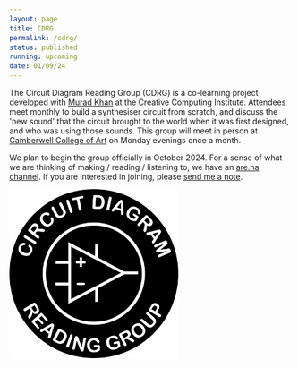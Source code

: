 ```yaml
---
layout: page
title: CDRG
permalink: /cdrg/
status: published
running: upcoming
date: 01/09/24
---
```


The Circuit Diagram Reading Group (CDRG) is a co-learning project developed with [Murad Khan](https://maps.app.goo.gl/YXsNEC2QgVZMRnt6A) at the Creative Computing Institute. Attendees meet monthly to build a synthesiser circuit from scratch, and discuss the 'new sound' that the circuit brought to the world when it was first designed, and who was using those sounds. This group will meet in person at [Camberwell College of Art](https://maps.app.goo.gl/YXsNEC2QgVZMRnt6A) on Monday evenings once a month.

We plan to begin the group officially in October 2024. For a sense of what we are thinking of making / reading / listening to, we have an [are.na channel](https://www.are.na/agnes-cameron/proj-circuit-diagram-reading-group). If you are interested in joining, please [send me a note](mailto:a.cameron@arts.ac.uk).

<img src="/assets/img/ual/cdrg-opamp-2.png" width="60%" />